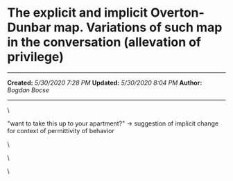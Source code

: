 The explicit and implicit Overton-Dunbar map. Variations of such map in the conversation (allevation of privilege)
==================================================================================================================

  -------------- ---------------------
  **Created:**   *5/30/2020 7:28 PM*
  **Updated:**   *5/30/2020 8:04 PM*
  **Author:**    *Bogdan Bocse*
  -------------- ---------------------

\

\"want to take this up to your apartment?\" -\> suggestion of implicit
change for context of permittivity of behavior

\

\

\

 
